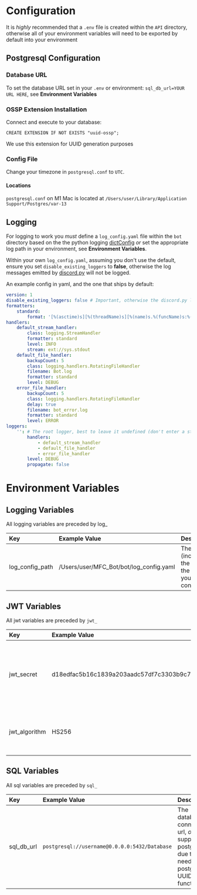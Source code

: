 # Configuration
It is *highly* recommended that a `.env` file is created within the `API` directory, otherwise all of your environment
variables will need to be exported by default into your environment

## Postgresql Configuration

### Database URL
To set the database URL set in your `.env` or environment: `sql_db_url=YOUR URL HERE`, see **Environment Variables**

### OSSP Extension Installation
Connect and execute to your database:

```
CREATE EXTENSION IF NOT EXISTS "uuid-ossp";
```

We use this extension for UUID generation purposes

### Config File
Change your timezone in `postgresql.conf` to `UTC`.

#### Locations
`postgresql.conf` on M1 Mac is located at `/Users/user/Library/Application Support/Postgres/var-13`

## Logging

For logging to work you *must* define a `log_config.yaml` file within the `bot` directory based on the the python
logging [dictConfig](https://docs.python.org/3/library/logging.config.html#dictionary-schema-details) *or* set the 
appropriate log path in your environment, see **Environment Variables**. 

Within your own `log_config.yaml`, assuming you don't use the default, ensure you set `disable_existing_loggers` to
**false**, otherwise the log messages emitted by [discord.py](https://discordpy.readthedocs.io/en/latest/index.html)
will not be logged.

An example config in yaml, and the one that ships by default:

```yaml
version: 1
disable_existing_loggers: false # Important, otherwise the discord.py logs will not be logged. Keep this as false
formatters:
    standard:
        format: '[%(asctime)s][%(threadName)s][%(name)s.%(funcName)s:%(lineno)d][%(levelname)s] %(message)s'
handlers:
    default_stream_handler:
        class: logging.StreamHandler
        formatter: standard
        level: INFO
        stream: ext://sys.stdout
    default_file_handler:
        backupCount: 5
        class: logging.handlers.RotatingFileHandler
        filename: Bot.log
        formatter: standard
        level: DEBUG
    error_file_handler:
        backupCount: 5
        class: logging.handlers.RotatingFileHandler
        delay: true
        filename: bot_error.log
        formatter: standard
        level: ERROR
loggers:
    '': # The root logger, best to leave it undefined (don't enter a string)
        handlers:
            - default_stream_handler
            - default_file_handler
            - error_file_handler
        level: DEBUG
        propagate: false
```


# Environment Variables

## Logging Variables

All logging variables are preceded by log_

| Key  | Example Value | Description
| :--- | :---          | :---
| log_config_path | /Users/user/MFC_Bot/bot/log_config.yaml | The path (including the name of the file) of your log config.

## JWT Variables

All jwt variables are preceded by `jwt_`

| Key           | Example Value                                                            | Description
| :---          | :---                                                                     | :---
| jwt_secret    | d18edfac5b16c1839a203aadc57df7c3303b9c76707398996da65dcb2797889f1ec4a2de | The JWT secret used to generate JWT tokens, ideally at least 32 characters long.
| jwt_algorithm | HS256                                                                    | The algorithm that is used when generating JWT tokens

## SQL Variables

All sql variables are preceded by `sql_`

| Key  | Example Value | Description
| :--- | :---          | :---
| sql_db_url | `postgresql://username@0.0.0.0:5432/Database` | The database connection url, *only* supports postgresql due to the need for postgresql UUID functions
